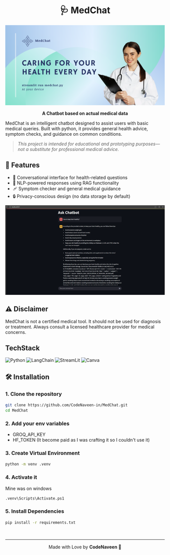 <div align="center">
<h1 align="center"> 🩺 MedChat </h1>
<img src = "assets/MedChat Banner.png" alt= "MedChat Banner Image"/>
<p align="center"> <strong> A Chatbot based on actual medical data </strong> <p>
</div>

MedChat is an intelligent chatbot designed to assist users with basic medical queries. Built with python, it provides general health advice, symptom checks, and guidance on common conditions. 

> *This project is intended for educational and prototyping purposes—not a substitute for professional medical advice.*

## 🚀 Features

- 💬 Conversational interface for health-related questions
- 🧠 NLP-powered responses using RAG functionality
- 🩹 Symptom checker and general medical guidance
- 🔒 Privacy-conscious design (no data storage by default)

<div align="center">
<img src="assets/Appdemo.png" alt="BotDemo"/>
</div>

## ⚠️ Disclaimer
MedChat is not a certified medical tool. It should not be used for diagnosis or treatment. Always consult a licensed healthcare provider for medical concerns.

## TechStack
![Python](https://img.shields.io/badge/Python-FFD43B?style=for-the-badge&logo=python&logoColor=blue) 
![LangChain](https://img.shields.io/badge/langchain-1C3C3C?style=for-the-badge&logo=langchain&logoColor=white)
![StreamLit](https://img.shields.io/badge/Streamlit-FF4B4B?style=for-the-badge&logo=Streamlit&logoColor=white)
![Canva](https://img.shields.io/badge/Canva-%2300C4CC.svg?&style=for-the-badge&logo=Canva&logoColor=white)

## 🛠️ Installation

### 1. Clone the repository
```bash
git clone https://github.com/CodeNaveen-in/MedChat.git
cd MedChat
```
### 2. Add your env variables
- GROQ_API_KEY
- HF_TOKEN (It become paid as I was crafting it so I couldn't use it)

### 3. Create Virtual Environment
```bash
python -m venv .venv
```
### 4. Activate it 
Mine was on windows
```bash
.venv\Scripts\Activate.ps1
```

### 5. Install Dependencies
```bash
pip install -r requirements.txt
```

<br>

---

<footer align="center">

Made with Love by **CodeNaveen** 💖

</footer>